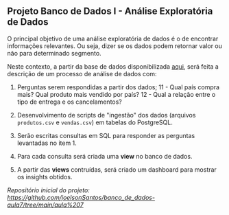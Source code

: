 
## Projeto Banco de Dados I - Análise Exploratória de Dados

O principal objetivo de uma análise exploratória de dados é o de encontrar informações relevantes. Ou seja, dizer se os dados podem retornar valor ou não para determinado segmento. 

Neste contexto, a partir da base de dados disponibilizada [aqui](https://data.world/jerrys/sql-12-applying-functions-in-sql/workspace/data-dictionary), será feita a descrição de um processo de análise de dados com:

1) Perguntas serem respondidas a partir dos dados;
11 - Qual país compra mais? Qual produto mais vendido por país?
12 - Qual a relação entre o tipo de entrega e os cancelamentos?

2) Desenvolvimento de scripts de "ingestão" dos dados (arquivos `produtos.csv` e `vendas.csv`) em tabelas do PostgreSQL.

3) Serão escritas consultas em SQL para responder as perguntas levantadas no item 1.

4) Para cada consulta será criada uma **view** no banco de dados.

5) A partir das **views** contruídas, será criado um dashboard para mostrar os insights obtidos.

*Repositório inicial do projeto: https://github.com/joelsonSantos/banco_de_dados-aula7/tree/main/aula%207*
